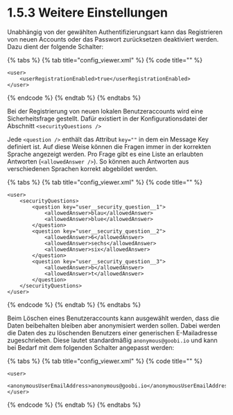 # 1.5.3 Weitere Einstellungen

Unabhängig von der gewählten Authentifizierungsart kann das Registrieren von neuen Accounts oder das Passwort zurücksetzen deaktiviert werden. Dazu dient der folgende Schalter:

{% tabs %}
{% tab title="config\_viewer.xml" %}
{% code title="" %}
```markup
<user>
    <userRegistrationEnabled>true</userRegistrationEnabled>
</user>
```
{% endcode %}
{% endtab %}
{% endtabs %}

Bei der Registrierung von neuen lokalen Benutzeraccounts wird eine Sicherheitsfrage gestellt. Dafür existiert in der Konfigurationsdatei der Abschnitt `<securityQuestions />`

Jede `<question />` enthält das Attribut `key=""` in dem ein Message Key definiert ist. Auf diese Weise können die Fragen immer in der korrekten Sprache angezeigt werden. Pro Frage gibt es eine Liste an erlaubten Antworten \(`<allowedAnswer />`\). So können auch Antworten aus verschiedenen Sprachen korrekt abgebildet werden.

{% tabs %}
{% tab title="config\_viewer.xml" %}
{% code title="" %}
```markup
<user>
    <securityQuestions>
        <question key="user__security_question__1">
            <allowedAnswer>blau</allowedAnswer>
            <allowedAnswer>blue</allowedAnswer>
        </question>
        <question key="user__security_question__2">
            <allowedAnswer>6</allowedAnswer>
            <allowedAnswer>sechs</allowedAnswer>
            <allowedAnswer>six</allowedAnswer>
        </question>
        <question key="user__security_question__3">
            <allowedAnswer>b</allowedAnswer>
            <allowedAnswer>t</allowedAnswer>
        </question>
    </securityQuestions>
</user>
```
{% endcode %}
{% endtab %}
{% endtabs %}

Beim Löschen eines Benutzeraccounts kann ausgewählt werden, dass die Daten beibehalten bleiben aber anonymisiert werden sollen. Dabei werden die Daten des zu löschenden Benutzers einer generischen E-Mailadresse zugeschrieben. Diese lautet standardmäßig `anonymous@goobi.io` und kann bei Bedarf mit dem folgenden Schalter angepasst werden:

{% tabs %}
{% tab title="config\_viewer.xml" %}
{% code title="" %}
```markup
<user>
    <anonymousUserEmailAddress>anonymous@goobi.io</anonymousUserEmailAddress>
</user>
```
{% endcode %}
{% endtab %}
{% endtabs %}

